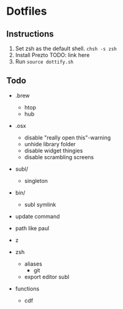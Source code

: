 # Dotfiles

## Instructions

1. Set zsh as the default shell. `chsh -s zsh`
2. Install Prezto TODO: link here
3. Run `source dottify.sh`

## Todo

* .brew
	* htop
	* hub
* .osx
	* disable "really open this"-warning
	* unhide library folder
	* disable widget thingies
	* disable scrambling screens
* subl/
	* singleton
* bin/
	* subl symlink

* update command
* path like paul
* z
* zsh
	* aliases
		* git
	* export editor subl
* functions
	* cdf